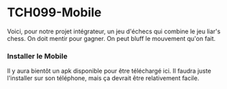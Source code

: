 # TCH099-Mobile

Voici, pour notre projet intégrateur, un jeu d'échecs qui combine le jeu liar's chess.
On doit mentir pour gagner. On peut bluff le mouvement qu'on fait.

### Installer le Mobile
Il y aura bientôt un apk disponible pour être téléchargé ici.
Il faudra juste l'installer sur son téléphone, mais ça devrait être relativement facile.
